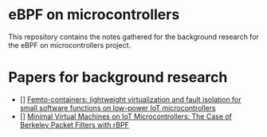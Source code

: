 # eBPF on microcontrollers

This repository contains the notes gathered for the background research
for the eBPF on microcontrollers project.

# Papers for background research

- [] [Femto-containers: lightweight virtualization and fault isolation for small software functions on low-power IoT microcontrollers](https://dl.acm.org/doi/abs/10.1145/3528535.3565242)
- [] [Minimal Virtual Machines on IoT Microcontrollers: The Case of Berkeley Packet Filters with rBPF](https://arxiv.org/pdf/2011.12047.pdf)


